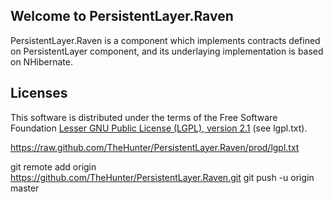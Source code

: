 <h2 id="welcometopersistentlayer">Welcome to PersistentLayer.Raven</h2>

<p>PersistentLayer.Raven is a component which implements contracts defined on PersistentLayer component, and its underlaying implementation is based on NHibernate.</p>


<h2 id="licenses">Licenses</h2>

<p>This software is distributed under the terms of the Free Software Foundation <a href="http://www.gnu.org/licenses/lgpl-2.1-standalone.html">Lesser GNU Public License (LGPL), version 2.1</a> (see lgpl.txt).</p>

https://raw.github.com/TheHunter/PersistentLayer.Raven/prod/lgpl.txt



git remote add origin https://github.com/TheHunter/PersistentLayer.Raven.git
git push -u origin master